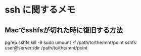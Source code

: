 # ssh に関するメモ

## Macでsshfsが切れた時に復旧する方法

   pgrep sshfs
   kill -9 <pid>
   sudo umount -f /path/to/the/mnt/point
   sshfs user@server:/dir /path/to/the/mnt/point
   